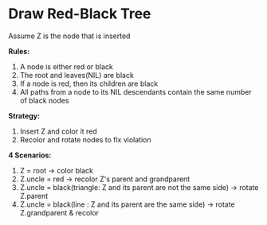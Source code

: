 # Draw Red-Black Tree

Assume Z is the node that is inserted

**Rules:** 

1. A node is either red or black
2. The root and leaves(NIL) are black
3. If a node is red, then its children are black
4. All paths from a node to its NIL descendants contain the same number of black nodes

**Strategy:** 

1. Insert Z and color it red
2. Recolor and rotate nodes to fix violation

**4 Scenarios:** 
1. Z = root -> color black
2. Z.uncle = red -> recolor Z's parent and grandparent
3. Z.uncle = black(triangle: Z and its parent are not the same side) -> rotate Z.parent
4. Z.uncle = black(line : Z and its parent are the same side) -> rotate Z.grandparent & recolor